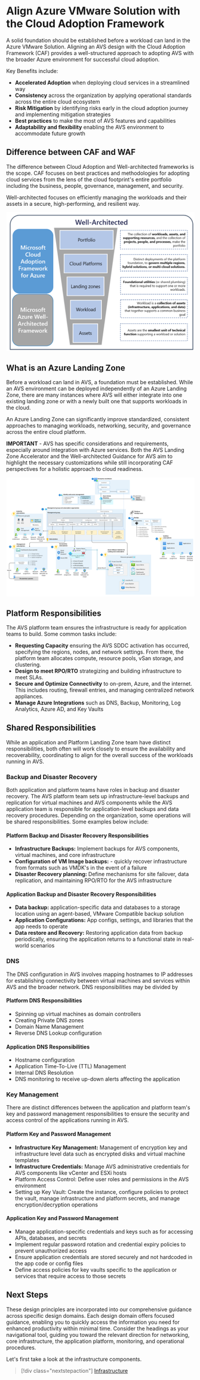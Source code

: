 # Align Azure VMware Solution with the Cloud Adoption Framework 
A solid foundation should be established before a workload can land in the Azure VMware Solution. Aligning an AVS design with the Cloud Adoption Framework (CAF) provides a well-structured approach to adopting AVS with the broader Azure environment for 
successful cloud adoption. 

Key Benefits include:

- **Accelerated Adoption** when deploying cloud services in a streamlined way 
- **Consistency** across the organization by applying operational standards across the entire cloud ecosystem
- **Risk Mitigation** by identifying risks early in the cloud adoption journey and implementing mitigation strategies
- **Best practices** to make the most of AVS features and capabilities
- **Adaptability and flexibility** enabling the AVS environment to accommodate future growth

## Difference between CAF and WAF
The difference between Cloud Adoption and Well-architected frameworks is the scope. CAF focuses on best practices and methodologies for adopting cloud services from the lens of the cloud footprint's entire portfolio including the business, people, governance, management, and security. 

Well-architected focuses on efficiently managing the workloads and their assets in a secure, high-performing, and resilient way. 

![figure1](images/caf-waf.png) 


## What is an Azure Landing Zone 

Before a workload can land in AVS, a foundation must be established. While an AVS environment can be deployed independently of an Azure Landing Zone, there are many instances where AVS will either integrate into one existing landing zone or with a newly built one that supports workloads in  the cloud. 

An Azure Landing Zone can significantly improve  standardized, consistent approaches to managing workloads, networking, security, and governance across the entire cloud platform. 

**IMPORTANT** - AVS has specific considerations and requirements, especially around integration with Azure services. Both the AVS Landing Zone Accelerator and the Well-architected Guidance for AVS aim to highlight the necessary customizations
while still incorporating CAF perspectives for a holistic approach to cloud readiness. 

![figure1](images/azure-vmware-eslz-architecture.png) 

## Platform Responsibilities 

The AVS platform team ensures the infrastructure is ready for application teams to build. Some common tasks include:

- **Requesting Capacity** ensuring the AVS SDDC activation has occurred, specifying the regions, nodes, and network settings.  From there, the platform team allocates compute, resource pools, vSan storage, and clustering.
- **Design to meet RPO/RTO** strategizing and building infrastructure to meet SLAs.
- **Secure and Optimize Connectivity** to on-prem, Azure, and the internet. This includes routing, firewall entries, and managing centralized network appliances.
- **Manage Azure Integrations** such as DNS, Backup, Monitoring, Log Analytics, Azure AD, and Key Vaults 

## Shared Responsibilities 
While an application and Platform Landing Zone team have distinct responsibilities, both often will work closely to ensure the availability and recoverability, coordinating to align for the overall success of the workloads running in AVS. 


### Backup and Disaster Recovery

Both application and platform teams have roles in backup and disaster recovery. The AVS platform team sets up infrastructure-level backups and replication for virtual machines and AVS components while the AVS application team is responsible for application-level backups and data recovery procedures. Depending on the organization, some operations will be shared responsibilities. Some examples below include:

#### Platform Backup and Disaster Recovery Responsibilities
- **Infrastructure Backups:** Implement backups for AVS components, virtual machines, and core infrastructure
- **Configuration of VM Image backups:** - quickly recover infrastructure from formats such as VMDK's in the event of a failure
- **Disaster Recovery planning:** Define mechanisms for site failover, data replication, and maintaining RPO/RTO for the AVS infrastructure 

#### Application Backup and Disaster Recovery Responsibilities
- **Data backup:** application-specific data and databases to a storage location using an agent-based, VMware Compatible backup solution
- **Application Configurations:** App configs, settings, and libraries that the app needs to operate
- **Data restore and Recovery:** Restoring application data from backup periodically, ensuring the application returns to a functional state in real-world scenarios

### DNS 

The DNS configuration in AVS involves mapping hostnames to IP addresses for establishing connectivity between virtual machines and services within  AVS and the broader network. DNS responsibilities may be divided by

#### Platform DNS Responsibilities
- Spinning up virtual machines as domain controllers
- Creating Private DNS zones
- Domain Name Management
- Reverse DNS Lookup configuration 

#### Application DNS Responsibilities
- Hostname configuration
- Application Time-To-Live (TTL) Management
- Internal DNS Resolution
- DNS monitoring to receive up-down alerts affecting the application

### Key Management 

There are distinct differences between the application and platform team's key and password management responsibilities to ensure the security and access control of the applications running in AVS.

#### **Platform Key and Password Management**
- **Infrastructure Key Management:** Management of encryption key and infrastructure level data such as encrypted disks and virtual machine templates
- **Infrastructure Credentials:** Manage AVS administrative credentials for AVS components like vCenter and ESXi hosts
- Platform Access Control: Define user roles and permissions in the AVS environment
- Setting up Key Vault: Create the instance, configure policies to protect the vault, manage infrastructure and platform secrets, and manage encryption/decryption operations

#### **Application Key and Password Management**
- Manage application-specific credentials and keys such as for accessing APIs, databases, and secrets
- Implement regular password rotation and credential expiry policies to prevent unauthorized access
- Ensure application credentials are stored securely and not hardcoded in the app code or config files
- Define access policies for key vaults specific to the application or services that require access to those secrets


## Next Steps 

These design principles are incorporated into our comprehensive guidance across specific design domains. Each design domain offers focused guidance, enabling you to quickly access the information you need for enhanced productivity within minimal time. Consider the headings as your navigational tool, guiding you toward the relevant direction for networking, core infrastructure, the application platform, monitoring, and operational procedures.

Let's first take a look at the infrastructure components.

> [!div class="nextstepaction"]
> [Infrastructure](./infrastructure.md)
